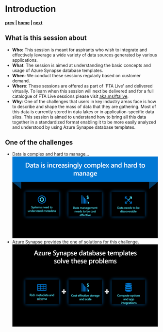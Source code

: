 # Introduction

#### [prev](./readme.md) | [home](./readme.md)  | [next](./azuresynapse.md)

## What is this session about

* **Who:** This session is meant for aspirants who wish to integrate and effectively leverage a wide variety of data sources generated by various applications.
* **What**: The session is aimed at understanding the basic concepts and usage of Azure Synapse database templates.
* **When**: We conduct these sessions regularly based on customer demand. 
* **Where**: These sessions are offered as part of 'FTA Live' and delivered virtually. To learn when this session will next be delivered and for a full catalogue of FTA Live sessions please visit [aka.ms/ftalive](https://aka.ms/ftalive).
* **Why**: One of the challenges that users in key industry areas face is how to describe and shape the mass of data that they are gathering. Most of this data is currently stored in data lakes or in application-specific data silos. This session is aimed to understand how to bring all this data together in a standardized format enabling it to be more easily analyzed and understood by using Azure Synapse database templates. </br>
## One of the challenges
 *  Data is complex and hard to manage...
 ![](/images/databaseTemplates_intro1.png)
*  Azure Synapse provides the one of solutions for this challenge.
 ![](/images/databaseTemplates_intro2.png)